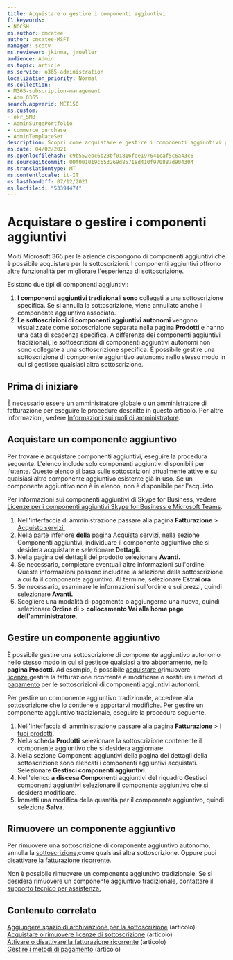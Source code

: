 ```yaml
---
title: Acquistare o gestire i componenti aggiuntivi
f1.keywords:
- NOCSH
ms.author: cmcatee
author: cmcatee-MSFT
manager: scotv
ms.reviewer: jkinma, jmueller
audience: Admin
ms.topic: article
ms.service: o365-administration
localization_priority: Normal
ms.collection:
- M365-subscription-management
- Adm_O365
search.appverid: MET150
ms.custom:
- okr_SMB
- AdminSurgePortfolio
- commerce_purchase
- AdminTemplateSet
description: Scopri come acquistare e gestire i componenti aggiuntivi per l'abbonamento Microsoft 365 per le aziende.
ms.date: 04/02/2021
ms.openlocfilehash: c9b552ebc6b23bf01816fee197641caf5c6a43c6
ms.sourcegitcommit: 00f001019c653269d85718d410f970887d904304
ms.translationtype: MT
ms.contentlocale: it-IT
ms.lasthandoff: 07/12/2021
ms.locfileid: "53394474"
---
```

# <a name="buy-or-manage-add-ons"></a>Acquistare o gestire i componenti aggiuntivi

Molti Microsoft 365 per le aziende dispongono di componenti aggiuntivi che è possibile acquistare per le sottoscrizioni. I componenti aggiuntivi offrono altre funzionalità per migliorare l'esperienza di sottoscrizione.

Esistono due tipi di componenti aggiuntivi:

1. **I componenti aggiuntivi tradizionali sono** collegati a una sottoscrizione specifica. Se si annulla la sottoscrizione, viene annullato anche il componente aggiuntivo associato.
2. **Le sottoscrizioni di componenti aggiuntivi autonomi** vengono visualizzate come sottoscrizione separata nella pagina **Prodotti** e hanno una data di scadenza specifica. A differenza dei componenti aggiuntivi tradizionali, le sottoscrizioni di componenti aggiuntivi autonomi non sono collegate a una sottoscrizione specifica. È possibile gestire una sottoscrizione di componente aggiuntivo autonomo nello stesso modo in cui si gestisce qualsiasi altra sottoscrizione.

## <a name="before-you-begin"></a>Prima di iniziare

È necessario essere un amministratore globale o un amministratore di fatturazione per eseguire le procedure descritte in questo articolo. Per altre informazioni, vedere [Informazioni sui ruoli di amministratore](../admin/add-users/about-admin-roles.md).

## <a name="buy-an-add-on"></a>Acquistare un componente aggiuntivo

Per trovare e acquistare componenti aggiuntivi, eseguire la procedura seguente. L'elenco include solo componenti aggiuntivi disponibili per l'utente. Questo elenco si basa sulle sottoscrizioni attualmente attive e su qualsiasi altro componente aggiuntivo esistente già in uso. Se un componente aggiuntivo non è in elenco, non è disponibile per l'acquisto.

Per informazioni sui componenti aggiuntivi di Skype for Business, vedere [Licenze per i componenti aggiuntivi Skype for Business e Microsoft Teams](/SkypeForBusiness/skype-for-business-and-microsoft-teams-add-on-licensing/skype-for-business-and-microsoft-teams-add-on-licensing).

1. Nell'interfaccia di amministrazione passare alla pagina **Fatturazione** \> <a href="https://go.microsoft.com/fwlink/p/?linkid=868433" target="_blank">Acquisto servizi.</a>
2. Nella parte inferiore **della** pagina Acquista  servizi, nella sezione Componenti aggiuntivi, individuare il componente aggiuntivo che si desidera acquistare e selezionare **Dettagli.**
3. Nella pagina dei dettagli del prodotto selezionare **Avanti.**
4. Se necessario, completare eventuali altre informazioni sull'ordine. Queste informazioni possono includere la selezione della sottoscrizione a cui fa il componente aggiuntivo. Al termine, selezionare **Estrai ora.**
5. Se necessario, esaminare le informazioni sull'ordine e sui prezzi, quindi selezionare **Avanti.**
6. Scegliere una modalità di pagamento o aggiungerne una nuova, quindi selezionare **Ordine di**  >  **collocamento Vai alla home page dell'amministratore.**

## <a name="manage-an-add-on"></a>Gestire un componente aggiuntivo

È possibile gestire una sottoscrizione di componente aggiuntivo autonomo nello stesso modo in cui si gestisce qualsiasi altro abbonamento, nella **pagina Prodotti.** Ad esempio, è possibile [acquistare o](licenses/buy-licenses.md)rimuovere [licenze,](subscriptions/renew-your-subscription.md)gestire la fatturazione ricorrente e modificare o sostituire i metodi di [pagamento](billing-and-payments/manage-payment-methods.md) per le sottoscrizioni di componenti aggiuntivi autonomi.

Per gestire un componente aggiuntivo tradizionale, accedere alla sottoscrizione che lo contiene e apportarvi modifiche. Per gestire un componente aggiuntivo tradizionale, eseguire la procedura seguente.
  
1. Nell'interfaccia di amministrazione passare alla pagina **Fatturazione** \> <a href="https://go.microsoft.com/fwlink/p/?linkid=842054" target="_blank">I tuoi prodotti</a>.
2. Nella scheda **Prodotti** selezionare la sottoscrizione contenente il componente aggiuntivo che si desidera aggiornare.
3. Nella sezione Componenti aggiuntivi  della pagina dei dettagli della sottoscrizione sono elencati i componenti aggiuntivi acquistati. Selezionare **Gestisci componenti aggiuntivi**.
4. Nell'elenco **a discesa Componenti** aggiuntivi  del riquadro Gestisci componenti aggiuntivi selezionare il componente aggiuntivo che si desidera modificare.
5. Immetti una modifica della quantità per il componente aggiuntivo, quindi seleziona **Salva.**

## <a name="remove-an-add-on"></a>Rimuovere un componente aggiuntivo

Per rimuovere una sottoscrizione di componente aggiuntivo autonomo, annulla la [sottoscrizione,](subscriptions/cancel-your-subscription.md)come qualsiasi altra sottoscrizione. Oppure puoi [disattivare la fatturazione ricorrente](subscriptions/renew-your-subscription.md).

Non è possibile rimuovere un componente aggiuntivo tradizionale. Se si desidera rimuovere un componente aggiuntivo tradizionale, contattare [il supporto tecnico per assistenza.](../business-video/get-help-support.md)
  
## <a name="related-content"></a>Contenuto correlato

[Aggiungere spazio di archiviazione per la sottoscrizione](add-storage-space.md) (articolo)\
[Acquistare o rimuovere licenze di sottoscrizione](licenses/buy-licenses.md) (articolo)\
[Attivare o disattivare la fatturazione ricorrente](subscriptions/renew-your-subscription.md#turn-recurring-billing-off-or-on) (articolo)\
[Gestire i metodi di pagamento](billing-and-payments/manage-payment-methods.md) (articolo)
